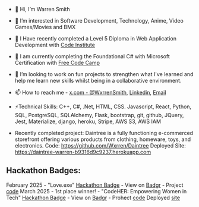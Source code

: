 - 👋 Hi, I’m Warren Smith
- 👀 I’m interested in Software Development, Technology, Anime, Video Games/Movies and BMX
- 🌱 I Have recently completed a Level 5 Diploma in Web Application Development with [Code Institute](https://codeinstitute.net/full-stack-developer-course-software-developer/?utm_term=software%20developer%20school&utm_campaign=CI+-+UK+-+Search+-+NB&utm_source=adwords&utm_medium=ppc&hsa_acc=8983321581&hsa_cam=14153066350&hsa_grp=134105143188&hsa_ad=635785096285&hsa_src=g&hsa_tgt=kwd-59559988&hsa_kw=software%20developer%20school&hsa_mt=b&hsa_net=adwords&hsa_ver=3&gad_source=1&gclid=CjwKCAjwtNi0BhA1EiwAWZaANB0WldH__1ludHHYom4vVYaHejroqw93RgxGlr0JEthxyiySCojvMxoCHDcQAvD_BwE)
- 🌱 I am currently completing the Foundational C# with Microsoft Certification with [Free Code Camp](https://www.freecodecamp.org/learn/foundational-c-sharp-with-microsoft/#work-with-variable-data-in-c-sharp-console-applications)
- 💞️ I’m looking to work on fun projects to strengthen what I've learned and help me learn new skills whilst being in a collaborative environment.
- 📫 How to reach me - [x.com - @WxrrenSmith](https://x.com/WxrrenSmith), [Linkedin](https://www.linkedin.com/in/warren-smith-b43b20183/), [Email](mailto:warren.lee.smith@hotmail.co.uk)
- ⚡Technical Skills: C++,	C#, .Net, HTML, CSS. Javascript, React,	Python, SQL, PostgreSQL, SQLAlchemy, Flask,	bootstrap, git,	github, JQuery,	Jest, Materialize, django, heroku, Stripe, AWS S3, AWS IAM

- Recently completed project: Daintree is a fully functioning e-commerced storefront offering various products from clothing, homeware, toys, and electronics.
Code: https://github.com/Wxrren/Daintree
Deployed Site: https://daintree-warren-b9316d9c9237.herokuapp.com



## Hackathon Badges:                                                                                                                                                                                                                                                                                                                                                                                                                                                                                                        
February 2025 - "Love.exe" [Hackathon Badge](/images/Code%20Institute%20-%20February%202025%20Hackathon%20Participant%20-%202025-02-18.png ) - View on  [Badgr](https://api.eu.badgr.io/public/assertions/7IybGdywTZWvWFeNVk4F5w) - Project [code](https://github.com/dimitri-edel/team-5)
March 2025 - 1st place winner! - "CodeHER: Empowering Women in Tech" [Hackathon Badge](https://github.com/Wxrren/Wxrren/blob/476833c12af3f8f8b208cedb6b6a127902436395/images/Code%20Institute%20-%20March%202025%20Hackathon%201st%20Place%20-%202025-03-31.png) - View on [Badgr](https://api.eu.badgr.io/public/assertions/i2VbEKWDTmObSw4fwUpZ-A?identity__email=warren.lee.smith%40hotmail.co.uk) - Prohect [code](https://github.com/stephendawsondev/connection-engine)
Deployed [site](https://connection-engine.stephendawson.ie)




<!---
Wxrren/Wxrren is a ✨ special ✨ repository because its `README.md` (this file) appears on your GitHub profile.
You can click the Preview link to take a look at your changes.
--->
